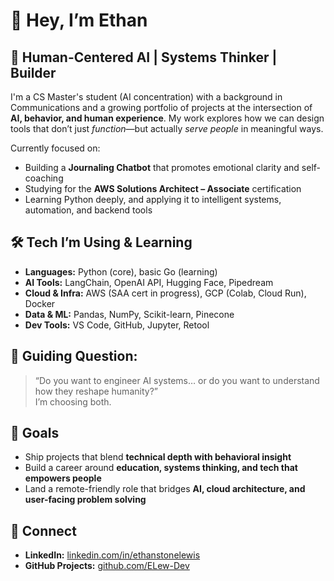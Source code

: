 # 👋 Hey, I’m Ethan

## 🧠 Human-Centered AI | Systems Thinker | Builder

I'm a CS Master's student (AI concentration) with a background in Communications and a growing portfolio of projects at the intersection of **AI, behavior, and human experience**. My work explores how we can design tools that don’t just *function*—but actually *serve people* in meaningful ways.

Currently focused on:
- Building a **Journaling Chatbot** that promotes emotional clarity and self-coaching
- Studying for the **AWS Solutions Architect – Associate** certification
- Learning Python deeply, and applying it to intelligent systems, automation, and backend tools


## 🛠 Tech I’m Using & Learning
- **Languages:** Python (core), basic Go (learning)
- **AI Tools:** LangChain, OpenAI API, Hugging Face, Pipedream
- **Cloud & Infra:** AWS (SAA cert in progress), GCP (Colab, Cloud Run), Docker
- **Data & ML:** Pandas, NumPy, Scikit-learn, Pinecone
- **Dev Tools:** VS Code, GitHub, Jupyter, Retool


## 🧭 Guiding Question:
> “Do you want to engineer AI systems… or do you want to understand how they reshape humanity?”  
> I’m choosing both.


## 📌 Goals
- Ship projects that blend **technical depth with behavioral insight**
- Build a career around **education, systems thinking, and tech that empowers people**
- Land a remote-friendly role that bridges **AI, cloud architecture, and user-facing problem solving**


## 🔗 Connect
- **LinkedIn:** [linkedin.com/in/ethanstonelewis](https://www.linkedin.com/in/ethanstonelewis)
- **GitHub Projects:** [github.com/ELew-Dev](https://github.com/ELew-Dev)




